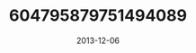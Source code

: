 ---
title: "604795879751494089"
image: "2013-12-06 19.08.28 604795879751494089_46248401"
date: "2013-12-06"
type: "photo"
---